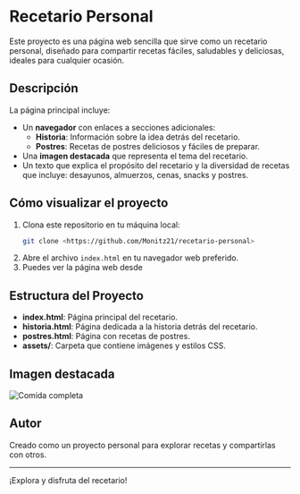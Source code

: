 # Recetario Personal

Este proyecto es una página web sencilla que sirve como un recetario personal, diseñado para compartir recetas fáciles, saludables y deliciosas, ideales para cualquier ocasión.

## Descripción

La página principal incluye:
- Un **navegador** con enlaces a secciones adicionales:
  - **Historia**: Información sobre la idea detrás del recetario.
  - **Postres**: Recetas de postres deliciosos y fáciles de preparar.
- Una **imagen destacada** que representa el tema del recetario.
- Un texto que explica el propósito del recetario y la diversidad de recetas que incluye: desayunos, almuerzos, cenas, snacks y postres.

## Cómo visualizar el proyecto
1. Clona este repositorio en tu máquina local:
   ```bash
   git clone <https://github.com/Monitz21/recetario-personal>
   ```
2. Abre el archivo `index.html` en tu navegador web preferido.
3. Puedes ver la página web desde 

## Estructura del Proyecto
- **index.html**: Página principal del recetario.
- **historia.html**: Página dedicada a la historia detrás del recetario.
- **postres.html**: Página con recetas de postres.
- **assets/**: Carpeta que contiene imágenes y estilos CSS.

## Imagen destacada
![Comida completa](https://th.bing.com/th/id/R.90aa415e81e7776e30f4d820a83d04c4?rik=o%2buKQ%2bQZMzkrQQ&pid=ImgRaw&r=0)

## Autor
Creado como un proyecto personal para explorar recetas y compartirlas con otros.

---
¡Explora y disfruta del recetario!
